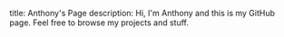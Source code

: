 title: Anthony's Page 
description: Hi, I'm Anthony and this is my GitHub page. Feel free to browse my projects and stuff.
